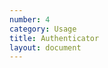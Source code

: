 ```yaml
---
number: 4
category: Usage
title: Authenticator
layout: document
---
```


<script>
import Tab from '~/components/tab'
</script>
